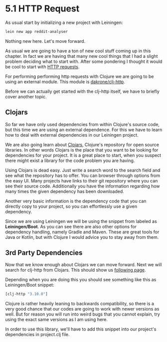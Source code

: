 # 5.1 HTTP Request

As usual start by initializing a new project with Leiningen:

```sh
lein new app reddit-analyser
```

Nothing new here.
Let's move forward.

As usual we are going to have a ton of new cool stuff coming up in this chapter.
In fact we are having that many new cool things that I had a slight problem deciding what to start with.
After some pondering I thought it would be cool to start with [HTTP requests](https://en.wikipedia.org/wiki/Hypertext_Transfer_Protocol).

For performing performing http requests with Clojure we are going to be using an external module.
This module is [dakrone/clj-http](https://github.com/dakrone/clj-http).

Before we can actually get started with the clj-http itself,
we have to briefly cover another topic.

## Clojars

So far we have only used dependencies from within Clojure's source code,
but this time we are using an external dependence.
For this we have to learn how to deal with external dependencies in our Leiningen project.

We are also going learn about [Clojars](https://clojars.org/),
Clojure's repository for open source libraries.
In other words Clojars is the place that you want to be looking for dependencies for your project.
It is a great place to start,
when you suspect there might exist a library for the code problem you are having.

Using Clojars is dead easy.
Just write a search word to the search field and see what the repository has to offer.
You can browser through options from the easy UI.
Many projects have links to their git repository where you can see their source code.
Additionally you have the information regarding how many times the given dependency has been downloaded.

Another very basic information is the dependency code that you can directly copy to your project,
so you can effortlessly use a given dependency.

Since we are using Leiningen we will be using the snippet from labeled as **Leiningen/Boot**.
As you can see there are also other options for dependency handling, namely Gradle and Maven.
These are great tools for Java or Kotlin,
but with Clojure I would advice you to stay away from them.

## 3rd Party Dependencies

Now that we know enough about Clojars we can move forward.
Next we will search for clj-http from Clojars.
This should show us [following page](https://clojars.org/http-kit).

Depending when you are doing this you should see something like this as Leiningen/Boot snippet:

```clojure
[clj-http "3.10.0"]
```

Clojure is rather heavily leaning to backwards compatibility,
so there is a very good chance that our codes are going to work with newer versions as well.
But for reason you will run into weird bugs that you cannot explain,
try using the exact same versions as I am using here.

In order to use this library,
we'll have to add this snippet into our project's dependencies in project.clj file.
